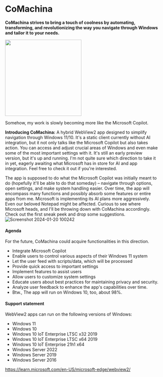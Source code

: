 # CoMachina
**CoMachina strives to bring a touch of coolness by automating, transforming, and revolutionizing the way you navigate through Windows and tailor it to your needs.**


<img src="https://github.com/builtbybel/CoMachina/assets/57478606/554613a1-1828-4ea9-be45-81029e9bf56f" width="250" height="250">

Somehow, my work is slowly becoming more like the Microsoft Copilot. 

**Introducing CoMachina:** 
A hybrid WebView2 app designed to simplify navigation through Windows 11/10. 
It's a static client currently without AI integration, but it not only talks like the Microsoft Copilot but also takes action. You can access and adjust crucial areas of Windows and even make some of the most important settings with it. It's still an early preview version, but it's up and running. I'm not quite sure which direction to take it in yet, eagerly awaiting what Microsoft has in store for AI and app integration. Feel free to check it out if you're interested.  

The app is supposed to do what the Microsoft Copilot was initially meant to do (hopefully it'll be able to do that someday) – navigate through options, open settings, and make system handling easier. Over time, the app will encompass many functions and possibly absorb some features or entire apps from me. Microsoft is implementing its AI plans more aggressively. Even our beloved Notepad might be affected. Curious to see where Microsoft heads, and I'll be throwing down with CoMachina accordingly. Check out the first sneak peek and drop some suggestions.
![Screenshot 2024-01-20 100242](https://github.com/builtbybel/CoMachina/assets/57478606/66d26a5c-d444-429a-aa08-45f7bcbc84c6)


#### Agenda
For the future, CoMachina could acquire functionalities in this direction.
- Integrate Microsoft Copilot 
- Enable users to control various aspects of their Windows 11 system
- Let the user feed with scripts/data, which will be processed
- Provide quick access to important settings
- Implement features to assist users 
- Allow users to customize system settings 
- Educate users about best practices for maintaining privacy and security.
- Analyze user feedback to enhance the app's capabilities over time.
- Btw., The app will run on Windows 10, too, about 98%.


#### Support statement
WebView2 apps can run on the following versions of Windows:

- Windows 11
- Windows 10
- Windows 10 IoT Enterprise LTSC x32 2019
- Windows 10 IoT Enterprise LTSC x64 2019
- Windows 10 IoT Enterprise 21h1 x64
- Windows Server 2022
- Windows Server 2019
- Windows Server 2016

https://learn.microsoft.com/en-US/microsoft-edge/webview2/
